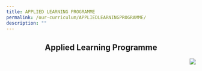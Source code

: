 ```yaml
---
title: APPLIED LEARNING PROGRAMME
permalink: /our-curriculum/APPLIEDLEARNINGPROGRAMME/
description: ""
---
```

## <center>  Applied Learning Programme</center>

<img src="(/images/ALP.jpg)width: 20%; margin-left:50px;" align = "right">